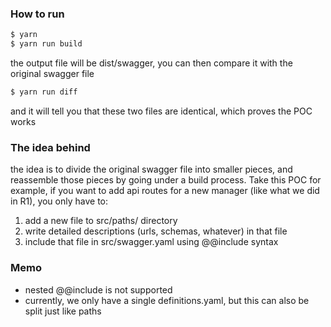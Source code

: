 ### How to run
```sh
$ yarn
$ yarn run build
```
the output file will be dist/swagger, you can then compare it with the original swagger file
```sh
$ yarn run diff
```
and it will tell you that these two files are identical, which proves the POC works


### The idea behind
the idea is to divide the original swagger file into smaller pieces, and reassemble those pieces by going under a build process. Take this POC for example, if you want to add api routes for a new manager (like what we did in R1), you only have to: 

1. add a new file to src/paths/ directory
2. write detailed descriptions (urls, schemas, whatever) in that file
3. include that file in src/swagger.yaml using @@include syntax


### Memo
- nested @@include is not supported
- currently, we only have a single definitions.yaml, but this can also be split just like paths
